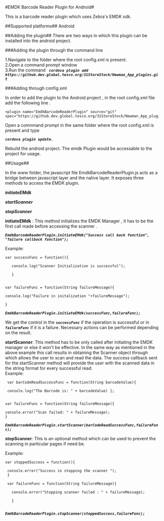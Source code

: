 #EMDK Barcode Reader Plugin for Android#

This is a barcode reader plugin which uses Zebra's EMDK sdk.

##Supported platforms##
Android


##Adding the plugin##
There are two ways in which this plugin can be installed into the android project.<br />


###Adding the plugin through the command line

1.Navigate to the folder where the root config.xml is present.  
2.Open a command prompt window  
3.Run the command  ***` cordova plugin add https://github.dev.global.tesco.org/31StoreStock/Newman_App_plugins.git`***  
   

###Adding through config.xml


In order to add the plugin to the Android project , in the root config.xml file add the following line .

```
<plugin name="EmdkBarcodeReaderPlugin" source="git" spec="https://github.dev.global.tesco.org/31StoreStock/Newman_App_plugins.git"/>

```

Open a comnmand prompt in the same folder where the root config.xml is present and type 

  ***`cordova plugin update. `***

Rebuild the android project. The emdk Plugin would be accessable to the project for usage.


##Usage##

In the www folder, the javascript file EmdkBarcodeReaderPlugin.js acts as a bridge between javascript layer and the native layer. It exposes three methods to access the EMDK plugin.

***initiateEMdk***

***startScanner*** 

***stopScanner***


**initiateEMdk** : This method initializes the EMDK Manager , it has to be the first call made before accessing the scanner . 

 ***`EmdkBarcodeReaderPlugin.initiateEMdk("Success call back function", "failure callback function");`***
 
 Example: </br>
```
var successFunc = function(){
 
   console.log("Scanner Initialization is successful");
   
   }
 
 ```

  ```
var failureFunc = function(String failureMessage){ 
 
console.log("Failure in initalization "+failureMessage"); 

}
 ```


 
  ***`EmdkBarcodeReaderPlugin.initiateEMdk(successFunc,failureFunc);`***  <br/>
  
 We get the control in the ***`successFunc`*** if the operation is successful or in ***`failureFunc`*** if it is a failure. Necessary actions can be performed depending on the result.
  
  
  
  **startScanner**: This method has to be only called after initiating the EMDK manager or else it won't be effective. In the same way as mentioned in the above example this call results in obtaining the Scanner object through which allows the user to scan and read the data. The success callback sent for the startScanner method will provide the user with the scanned data in the string format for every successful read.</br>
   Example: </br>

```
 var barCodeReadSuccessFunc = function(String barcodeValue){
 
 console.log("The Barcode is: " + barcodeValue) };
 
 ```
 
 ```
var failureFunc = function(String failureMessage){
 
 console.error("Scan failed: " + failureMessage);  
 }
 ```
  ***`EmdkBarcodeReaderPlugin.startScanner(barCodeReadSuccessFunc,failureFunc);`***  <br/>
  
  
  **stopScanner**: This is an optional method which can be used to prevent the scanning in particular pages if need be.
  
  Example: </br>
  
 ```
var stoppedSuccess = function(){
 
  console.error("Success in stopping the scanner "); 
  }
```
   
   

```
 var failureFunc = function(String failureMessage){ 
 
   console.error("Stopping scanner failed : " + failureMessage); 
   
   }
   
```

 
  ***`EmdkBarcodeReaderPlugin.stopScanner(stoppedSuccess,failureFunc);`***  <br/>


















